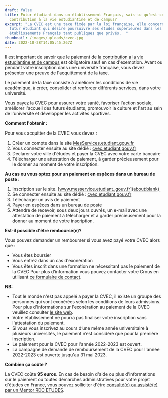 ```yaml
---
draft: false
title: Futur étudiant dans un établissement Français, sais-tu qu'est-ce que la
  contribution à la vie estudiantine et de campus?
excerpt: "La CVEC est une taxe fixée par la loi française, elle concerne tout
  futur étudiant qui désire poursuivre ses études supérieures dans les
  établissements Français tant publiques que privés.  "
thumbnail: /images/uploads/cvec.jpg
date: 2022-10-28T14:05:45.267Z
---
```

Il est important de savoir que le paiement de [la contribution a la vie estudiantine et de campus](https://cvec.etudiant.gouv.fr/) est obligatoire sauf en cas d'exemption. Avant ou pendant votre inscription dans une université française, vous devez présenter une preuve de l'acquittement de la taxe. 

Le paiement de la taxe consiste à améliorer les conditions de vie académique, à créer, consolider et renforcer différents services, dans votre université. 

Vous payez la CVEC pour assurer votre santé, favoriser l'action sociale, améliorer l'accueil des futurs étudiants, promouvoir la culture et l'art au sein de l'université et développer les activités sportives.

**Comment l'obtenir :**

Pour vous acquitter de la CVEC vous devez :

1. Créer un compte dans le site [MesServices.etudiant.gouv.fr](https://www.messervices.etudiant.gouv.fr/envole/enregistrement)
2. Vous connecter ensuite au site dédié : [cvec.etudiant.gouv.fr](https://cvec.etudiant.gouv.fr/)
3. Déclarer votre ville d'études et payer la CVEC avec votre carte bancaire 
4. Télécharger une attestation de paiement, à garder précieusement pour le donner au moment de votre inscription.

**Au cas ou vous optez pour un paiement en espèces dans un bureau de poste :**

1. Inscription sur le site. [www.messervice.etudiant.,gouv.fr](about:blank) 
2. Se connecter ensuite au site dédié : [cvec.etudiant.gouv.fr](https://cvec.etudiant.gouv.fr/)
3. Télécharger un avis de paiement 
4. Payer en espèces dans un bureau de poste 
5. Attendre de recevoir, sous deux jours ouvrés, un e-mail avec une attestation de paiement à télécharger et à garder précieusement pour la donner au moment de votre inscription.

**Est-il possible d'être remboursé(e)?**

Vous pouvez demander un rembourser si vous avez payé votre CVEC alors que :

* Vous êtes boursier
* Vous entrez dans un cas d'exonération
* Vous êtes inscrit dans une formation ne nécessitant pas le paiement de la CVEC
  Pour plus d’information vous pouvez contacter votre Crous en utilisant [ce formulaire de contact](https://www.messervices.etudiant.gouv.fr/envole/message/new).

**NB:** 

* Tout le monde n'est pas appelé a payer la CVEC, il existe un groupe des personnes qui sont exonérées selon les conditions de leurs admissions. Pour plus d'informations sur l'exonération au paiement de la CVEC veuillez consulter [le site  web](https://cvec.etudiant.gouv.fr/).
* Votre établissement ne pourra pas finaliser votre inscription sans l'attestation du paiement.
* Si vous vous inscrivez au cours d’une même année universitaire à plusieurs universités, le paiement n’est considéré que pour la première inscription.
* Le paiement pour la CVEC pour l'année 2022-2023 est ouvert.
* La campagne de demande de remboursement de la CVEC pour l'année 2022-2023 est ouverte jusqu'au 31 mai 2023.

**Combien ça coûte ?**

La CVEC coûte **95 euros**. En cas de besoin d'aide ou plus d'informations sur le paiement ou toutes démarches administratives pour votre projet d'études en France, vous pouvez solliciter d'être [consulté(e) ou assisté(e) par un Mentor RDC ETUDES](https://www.rdcetudes.com/assistance-process).